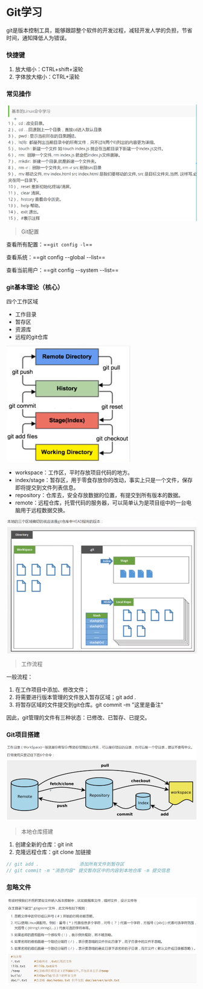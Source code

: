 # Git学习

git是版本控制工具，能够跟踪整个软件的开发过程，减轻开发人学的负担，节省时间，通知降低人为错误。

### **快捷键**

1. 放大缩小：CTRL+shift+滚轮
2. 字体放大缩小：CTRL+滚轮

### 常见操作

![](https://github.com/ibusteri7/TASKS/blob/eb4f09af4ea2982f75a21301ddc53eee52aa3de4/photo/2.png)

> 
>
> Git配置

查看所有配置：==`git config -l`==

查看系统：==git config --global --list==

查看当前用户：==git config --system --list==



### git基本理论（核心）

四个工作区域 

- 工作目录
- 暂存区
- 资源库
- 远程的git仓库

![](https://github.com/ibusteri7/TASKS/blob/eb4f09af4ea2982f75a21301ddc53eee52aa3de4/photo/1.png)



- workspace：工作区，平时存放项目代码的地方。
- index/stage：暂存区，用于零食存放你的改动，事实上只是一个文件，保存即将提交到文件列表信息。
- repository：仓库去，安全存放数据的位置，有提交到所有版本的数据。
- remote：远程仓库，托管代码的服务器，可以简单认为是项目组中的一台电脑用于远程数据交换。

![](https://github.com/ibusteri7/TASKS/blob/eb4f09af4ea2982f75a21301ddc53eee52aa3de4/photo/3.png)

> 
>
> 工作流程

一般流程：

1. 在工作项目中添加、修改文件；
2. 将需要进行版本管理的文件放入暂存区域；git add .
3. 将暂存区域的文件提交到git仓库。git commit -m "这里是备注"

因此，git管理的文件有三种状态：已修改、已暂存、已提交。

### Git项目搭建

![](https://github.com/ibusteri7/TASKS/blob/eb4f09af4ea2982f75a21301ddc53eee52aa3de4/photo/QQ%E5%9B%BE%E7%89%8720211103185556.png)

> 本地仓库搭建

1. 创建全新的仓库：git init
2. 克隆远程仓库：git clone 加链接

```c
// git add .               添加所有文件到暂存区
// git commit -m "消息内容" 提交暂存区中的内容到本地仓库 -m 提交信息
```

### 忽略文件

![](https://github.com/ibusteri7/TASKS/blob/eb4f09af4ea2982f75a21301ddc53eee52aa3de4/photo/5.png)

